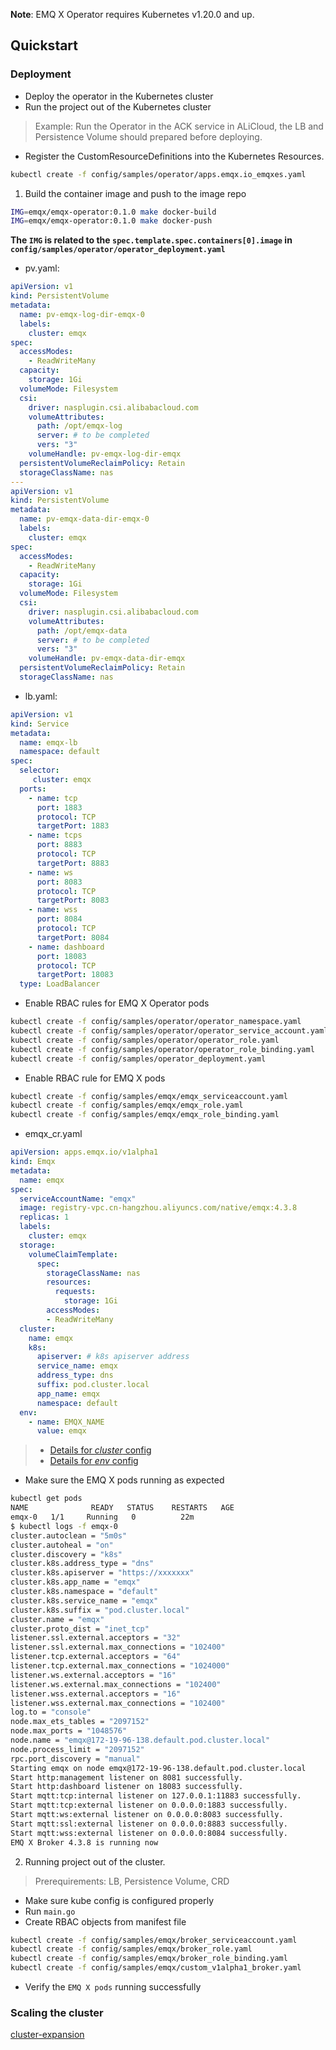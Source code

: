 **Note**: EMQ X Operator requires Kubernetes v1.20.0 and up.

## Quickstart

### Deployment

* Deploy the operator in the Kubernetes cluster
* Run the project out of the Kubernetes cluster

>Example: Run the Operator in the ACK service in ALiCloud, the LB and Persistence Volume should prepared before deploying.

* Register the CustomResourceDefinitions into the Kubernetes Resources.

```bash
kubectl create -f config/samples/operator/apps.emqx.io_emqxes.yaml
```

1. Build the container image and push to the image repo

```bash
IMG=emqx/emqx-operator:0.1.0 make docker-build
IMG=emqx/emqx-operator:0.1.0 make docker-push
```

**The `IMG` is related to the `spec.template.spec.containers[0].image` in `config/samples/operator/operator_deployment.yaml`**

* pv.yaml:

```yaml
apiVersion: v1
kind: PersistentVolume
metadata:
  name: pv-emqx-log-dir-emqx-0
  labels:
    cluster: emqx
spec:
  accessModes:
    - ReadWriteMany
  capacity:
    storage: 1Gi
  volumeMode: Filesystem
  csi:
    driver: nasplugin.csi.alibabacloud.com
    volumeAttributes:
      path: /opt/emqx-log
      server: # to be completed 
      vers: "3"
    volumeHandle: pv-emqx-log-dir-emqx
  persistentVolumeReclaimPolicy: Retain
  storageClassName: nas
---
apiVersion: v1
kind: PersistentVolume
metadata:
  name: pv-emqx-data-dir-emqx-0
  labels:
    cluster: emqx
spec:
  accessModes:
    - ReadWriteMany
  capacity:
    storage: 1Gi
  volumeMode: Filesystem
  csi:
    driver: nasplugin.csi.alibabacloud.com
    volumeAttributes:
      path: /opt/emqx-data
      server: # to be completed
      vers: "3"
    volumeHandle: pv-emqx-data-dir-emqx
  persistentVolumeReclaimPolicy: Retain
  storageClassName: nas
```

* lb.yaml:

```yaml
apiVersion: v1
kind: Service
metadata: 
  name: emqx-lb
  namespace: default
spec:
  selector:
     cluster: emqx
  ports:
    - name: tcp
      port: 1883
      protocol: TCP
      targetPort: 1883
    - name: tcps
      port: 8883
      protocol: TCP
      targetPort: 8883
    - name: ws
      port: 8083
      protocol: TCP
      targetPort: 8083
    - name: wss
      port: 8084
      protocol: TCP
      targetPort: 8084
    - name: dashboard
      port: 18083
      protocol: TCP
      targetPort: 18083
  type: LoadBalancer
```

* Enable RBAC rules for EMQ X Operator pods

```bash
kubectl create -f config/samples/operator/operator_namespace.yaml
kubectl create -f config/samples/operator/operator_service_account.yaml
kubectl create -f config/samples/operator/operator_role.yaml
kubectl create -f config/samples/operator/operator_role_binding.yaml
kubectl create -f config/samples/operator_deployment.yaml
```

* Enable RBAC rule for EMQ X pods

```bash
kubectl create -f config/samples/emqx/emqx_serviceaccount.yaml
kubectl create -f config/samples/emqx/emqx_role.yaml
kubectl create -f config/samples/emqx/emqx_role_binding.yaml
```

* emqx_cr.yaml

```yaml
apiVersion: apps.emqx.io/v1alpha1
kind: Emqx
metadata:
  name: emqx
spec:
  serviceAccountName: "emqx"
  image: registry-vpc.cn-hangzhou.aliyuncs.com/native/emqx:4.3.8
  replicas: 1
  labels:
    cluster: emqx
  storage:
    volumeClaimTemplate:
      spec:
        storageClassName: nas
        resources:
          requests:
            storage: 1Gi
        accessModes:
        - ReadWriteMany
  cluster:
    name: emqx
    k8s:   
      apiserver: # k8s apiserver address
      service_name: emqx
      address_type: dns
      suffix: pod.cluster.local
      app_name: emqx
      namespace: default
  env:
    - name: EMQX_NAME
      value: emqx
```

> * [Details for *cluster* config](https://docs.emqx.io/en/broker/v4.3/configuration/configuration.html)
> * [Details for *env* config](https://docs.emqx.io/en/broker/v4.3/configuration/configuration.html)
  
* Make sure the EMQ X pods running as expected

```bash
kubectl get pods               
NAME              READY   STATUS    RESTARTS   AGE
emqx-0   1/1     Running   0          22m
$ kubectl logs -f emqx-0
cluster.autoclean = "5m0s"
cluster.autoheal = "on"
cluster.discovery = "k8s"
cluster.k8s.address_type = "dns"
cluster.k8s.apiserver = "https://xxxxxxx"
cluster.k8s.app_name = "emqx"
cluster.k8s.namespace = "default"
cluster.k8s.service_name = "emqx"
cluster.k8s.suffix = "pod.cluster.local"
cluster.name = "emqx"
cluster.proto_dist = "inet_tcp"
listener.ssl.external.acceptors = "32"
listener.ssl.external.max_connections = "102400"
listener.tcp.external.acceptors = "64"
listener.tcp.external.max_connections = "1024000"
listener.ws.external.acceptors = "16"
listener.ws.external.max_connections = "102400"
listener.wss.external.acceptors = "16"
listener.wss.external.max_connections = "102400"
log.to = "console"
node.max_ets_tables = "2097152"
node.max_ports = "1048576"
node.name = "emqx@172-19-96-138.default.pod.cluster.local"
node.process_limit = "2097152"
rpc.port_discovery = "manual"
Starting emqx on node emqx@172-19-96-138.default.pod.cluster.local
Start http:management listener on 8081 successfully.
Start http:dashboard listener on 18083 successfully.
Start mqtt:tcp:internal listener on 127.0.0.1:11883 successfully.
Start mqtt:tcp:external listener on 0.0.0.0:1883 successfully.
Start mqtt:ws:external listener on 0.0.0.0:8083 successfully.
Start mqtt:ssl:external listener on 0.0.0.0:8883 successfully.
Start mqtt:wss:external listener on 0.0.0.0:8084 successfully.
EMQ X Broker 4.3.8 is running now
```

2. Running project out of the cluster.

> Prerequirements: LB, Persistence Volume, CRD

* Make sure kube config is configured properly
* Run `main.go`
* Create RBAC objects from manifest file

```bash
kubectl create -f config/samples/emqx/broker_serviceaccount.yaml
kubectl create -f config/samples/emqx/broker_role.yaml
kubectl create -f config/samples/emqx/broker_role_binding.yaml
kubectl create -f config/samples/emqx/custom_v1alpha1_broker.yaml
```

* Verify the  `EMQ X pods` running successfully

### Scaling the cluster

[cluster-expansion](docs/cluster-expansion.md)
